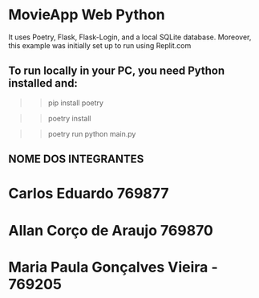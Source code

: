 # MovieApp Web Python 

It uses Poetry, Flask, Flask-Login, and a local SQLite database. 
Moreover, this example was initially set up to run using Replit.com

## To run locally in your PC, you need Python installed and:

>> pip install poetry

>> poetry install

>> poetry run python main.py

## NOME DOS INTEGRANTES
# Carlos Eduardo 769877
# Allan Corço de Araujo 769870
# Maria Paula Gonçalves Vieira - 769205
